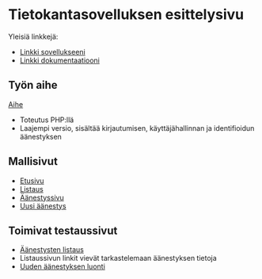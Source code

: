 # Tietokantasovelluksen esittelysivu

Yleisiä linkkejä:

* [Linkki sovellukseeni](https://jttakkin.users.cs.helsinki.fi/tsoha)
* [Linkki dokumentaatiooni](doc/Dokumentaatio.pdf)

## Työn aihe

[Aihe](http://advancedkittenry.github.io/suunnittelu_ja_tyoymparisto/aiheet/Aanestys.html)

* Toteutus PHP:llä
* Laajempi versio, sisältää kirjautumisen, käyttäjähallinnan ja identifioidun äänestyksen

## Mallisivut

* [Etusivu](http://jttakkin.users.cs.helsinki.fi/tsoha/suunnitelmat/etusivu)
* [Listaus](http://jttakkin.users.cs.helsinki.fi/tsoha/suunnitelmat/listaus)
* [Äänestyssivu](http://jttakkin.users.cs.helsinki.fi/tsoha/suunnitelmat/aanestys)
* [Uusi äänestys](http://jttakkin.users.cs.helsinki.fi/tsoha/suunnitelmat/uusi)


## Toimivat testaussivut
* [Äänestysten listaus](https://jttakkin.users.cs.helsinki.fi/tsoha/aanestys/listaus)
* Listaussivun linkit vievät tarkastelemaan äänestyksen tietoja
* [Uuden äänestyksen luonti](https://jttakkin.users.cs.helsinki.fi/tsoha/aanestys/uusi)
